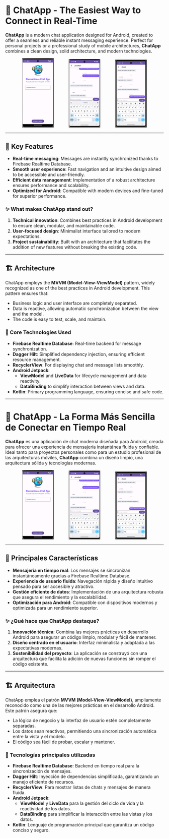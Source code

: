 
# 📱 ChatApp - The Easiest Way to Connect in Real-Time

**ChatApp** is a modern chat application designed for Android, created to offer a seamless and reliable instant messaging experience. Perfect for personal projects or a professional study of mobile architectures, **ChatApp** combines a clean design, solid architecture, and modern technologies.

<p align="center">  
  <img src="/screenshots/Screenshot_3.png" alt="Main Screen" width="20%" style="margin-right: 40dp">  
   &nbsp;&nbsp;&nbsp;&nbsp;&nbsp;&nbsp;&nbsp;&nbsp;&nbsp;&nbsp; <!-- 10 non-breaking spaces -->  
  <img src="/screenshots/Screenshot_2.png" alt="Main Screen" width="20%" style="margin-right: 40dp">  
   &nbsp;&nbsp;&nbsp;&nbsp;&nbsp;&nbsp;&nbsp;&nbsp;&nbsp;&nbsp; <!-- 10 non-breaking spaces -->  
  <img src="/screenshots/Screenshot_1.png" alt="Detail Screen" width="20%">  
</p>  

---

## 🌟 Key Features

- **Real-time messaging**: Messages are instantly synchronized thanks to Firebase Realtime Database.
- **Smooth user experience**: Fast navigation and an intuitive design aimed to be accessible and user-friendly.
- **Efficient data management**: Implementation of a robust architecture ensures performance and scalability.
- **Optimized for Android**: Compatible with modern devices and fine-tuned for superior performance.

### ✨ What makes ChatApp stand out?

1. **Technical innovation**: Combines best practices in Android development to ensure clean, modular, and maintainable code.
2. **User-focused design**: Minimalist interface tailored to modern expectations.
3. **Project sustainability**: Built with an architecture that facilitates the addition of new features without breaking the existing code.

---

## 🏗️ Architecture

ChatApp employs the **MVVM (Model-View-ViewModel)** pattern, widely recognized as one of the best practices in Android development. This pattern ensures that:

- Business logic and user interface are completely separated.
- Data is reactive, allowing automatic synchronization between the view and the model.
- The code is easy to test, scale, and maintain.

### 🔧 Core Technologies Used

- **Firebase Realtime Database**: Real-time backend for message synchronization.
- **Dagger Hilt**: Simplified dependency injection, ensuring efficient resource management.
- **RecyclerView**: For displaying chat and message lists smoothly.
- **Android Jetpack**:
  - **ViewModel** and **LiveData** for lifecycle management and data reactivity.
  - **DataBinding** to simplify interaction between views and data.
- **Kotlin**: Primary programming language, ensuring concise and safe code.

---
# 📱 ChatApp - La Forma Más Sencilla de Conectar en Tiempo Real

**ChatApp** es una aplicación de chat moderna diseñada para Android, creada para ofrecer una experiencia de mensajería instantánea fluida y confiable. Ideal tanto para proyectos personales como para un estudio profesional de las arquitecturas móviles, **ChatApp** combina un diseño limpio, una arquitectura sólida y tecnologías modernas.

<p align="center">  
  <img src="/screenshots/Screenshot_3.png" alt="Main Screen" width="20%" style="margin-right: 40dp">  
   &nbsp;&nbsp;&nbsp;&nbsp;&nbsp;&nbsp;&nbsp;&nbsp;&nbsp;&nbsp; <!-- 10 non-breaking spaces -->  
  <img src="/screenshots/Screenshot_2.png" alt="Main Screen" width="20%" style="margin-right: 40dp">  
   &nbsp;&nbsp;&nbsp;&nbsp;&nbsp;&nbsp;&nbsp;&nbsp;&nbsp;&nbsp; <!-- 10 non-breaking spaces -->  
  <img src="/screenshots/Screenshot_1.png" alt="Detail Screen" width="20%">  
</p>  

---

## 🌟 Principales Características

- **Mensajería en tiempo real**: Los mensajes se sincronizan instantáneamente gracias a Firebase Realtime Database.
- **Experiencia de usuario fluida**: Navegación rápida y diseño intuitivo pensado para ser accesible y atractivo.
- **Gestión eficiente de datos**: Implementación de una arquitectura robusta que asegura el rendimiento y la escalabilidad.
- **Optimización para Android**: Compatible con dispositivos modernos y optimizada para un rendimiento superior.

### ✨ ¿Qué hace que ChatApp destaque?

1. **Innovación técnica**: Combina las mejores prácticas en desarrollo Android para asegurar un código limpio, modular y fácil de mantener.
2. **Diseño centrado en el usuario**: Interfaz minimalista y adaptada a las expectativas modernas.
3. **Sostenibilidad del proyecto**: La aplicación se construyó con una arquitectura que facilita la adición de nuevas funciones sin romper el código existente.

---

## 🏗️ Arquitectura

ChatApp emplea el patrón **MVVM (Model-View-ViewModel)**, ampliamente reconocido como una de las mejores prácticas en el desarrollo Android. Este patrón asegura que:

- La lógica de negocio y la interfaz de usuario estén completamente separadas.
- Los datos sean reactivos, permitiendo una sincronización automática entre la vista y el modelo.
- El código sea fácil de probar, escalar y mantener.

### 🔧 Tecnologías principales utilizadas

- **Firebase Realtime Database**: Backend en tiempo real para la sincronización de mensajes.
- **Dagger Hilt**: Inyección de dependencias simplificada, garantizando un manejo eficiente de recursos.
- **RecyclerView**: Para mostrar listas de chats y mensajes de manera fluida.
- **Android Jetpack**:
  - **ViewModel** y **LiveData** para la gestión del ciclo de vida y la reactividad de los datos.
  - **DataBinding** para simplificar la interacción entre las vistas y los datos.
- **Kotlin**: Lenguaje de programación principal que garantiza un código conciso y seguro.

